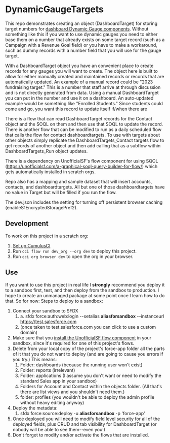 # DynamicGaugeTargets

This repo demonstrates creating an object (DashboardTarget) for storing target numbers for [dashboard Dynamic Gauge components](https://help.salesforce.com/s/articleView?id=sf.dashboards_lex_chart_gauge.htm&type=5). Without something like this if you want to use dynamic gauges you need to either base them on a number that already exists on some target record (such as a Campaign with a Revenue Goal field) or you have to make a workaround, such as dummy records with a number field that you will use for the gauge target.

With a DashboardTarget object you have an convenient place to create records for any gauges you will want to create. The object here is built to allow for either manually created and maintained records or records that are automatically updated. An example of a manual record could be "2023 fundraising target." This is a number that staff arrive at through discussion and is not directly generated from data. Using a manual DashboardTarget you can put in the number and use it on a dashboard. An auto-updated example would be something like "Enrolled Students." Since students could come and go, you want this record to update itself if/when there are 

There is a flow that can read DashboardTarget records for the Contact object and the SOQL on them and then use that SOQL to update the record. There is another flow that can be modified to run as a daily scheduled flow that calls the flow for contact dashboardtargets. To use with targets about other objects simply replicate the DashboardTargets_Contact targets flow to get records of another object and then add calling that as a subflow within DashboardTargets_Run object updates.

There is a dependency on UnofficialSF's flow component for using SQOL (https://unofficialsf.com/a-graphical-soql-query-builder-for-flow/) which gets automatically installed in scratch orgs.

Repo also has a mapping and sample dataset that will insert accounts, contacts, and dashboardtargets. All but one of those dashboardtargets have no value in Target but will be filled if you run the flow.

The dev.json includes the setting for turning off persistent browser caching (enableS1EncryptedStoragePref2).

## Development

To work on this project in a scratch org:

1. [Set up CumulusCI](https://cumulusci.readthedocs.io/en/latest/tutorial.html)
2. Run `cci flow run dev_org --org dev` to deploy this project.
3. Run `cci org browser dev` to open the org in your browser.

## Use

If you want to use this project in real life I **strongly** recommend you deploy it to a sandbox first, test, and then deploy from the sandbox to production. I hope to create an unmanaged package at some point once I learn how to do that. So for now: Steps to deploy to a sandbox:

1. Connect your sandbox to SFDX
    1. a. sfdx force:auth:web:login --setalias __aliasforsandbox__ --instanceurl https://test.salesforce.com 
    2. (once taken to test.salesforce.com you can click to use a custom domain)
2. Make sure that you [install the UnofficialSF flow component](https://unofficialsf.com/a-graphical-soql-query-builder-for-flow/) in your sandbox, since it's required for one of this project's flows. 
3. Delete from your local copy of the project's force-app folder all the parts of it that you do not want to deploy (and are going to cause you errors if you try.) This means:
    1. Folder: dashboards (because the running user won't exist)
    2. Folder: reports (irrelevant)
    3. Folder: applications (I assume you don't want or need to modify the standard Sales app in your sandbox)
    4. Folders for Account and Contact within the objects folder. (All that's there are list views and you shouldn't need them.)
    5. folder: profiles (you wouldn't be able to deploy the admin profile without heavy editing anyway)
4. Deploy the metadata:
    1. sfdx force:source:deploy -u __aliasforsandbox__ -p 'force-app'
5. Once deployed you will need to modify field level security for all of the deployed fields, plus CRUD and tab visibility for DashboardTarget (or nobody will be able to see them--even you!)
6. Don't forget to modify and/or activate the flows that are installed.

